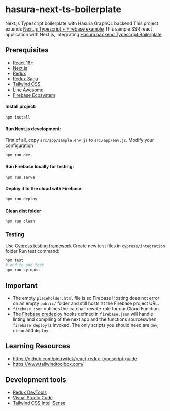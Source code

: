 # hasura-next-ts-boilerplate

Next.js Typescript boilerplate with Hasura GraphQL backend
This project extends [Next.js Typescript + Firebase example](https://github.com/zeit/next.js/tree/canary/examples/with-firebase-hosting-and-typescript) 
This sample SSR react application with Next.js, integrating [Hasura backend Typescript Boilerplate](https://github.com/hgiasac/hasura-typescript-boilerplate
)

## Prerequisites

- [React 16+](https://reactjs.org/)
- [Next.js](https://nextjs.org/)
- [Redux](https://redux.js.org/)
- [Redux Saga](https://redux-saga.js.org/)
- [Tailwind CSS](https://tailwindcss.com/)
- [Line Awesome](https://icons8.com/line-awesome)
- [Firebase Ecosystem](https://firebase.google.com/)

#### Install project:

```bash
npm install
```

#### Run Next.js development:

First of all, copy `src/app/sample.env.js` to `src/app/env.js`. Modify your configuration

```bash
npm run dev
```

#### Run Firebase locally for testing:

```
npm run serve
```

#### Deploy it to the cloud with Firebase:

```bash
npm run deploy
```

#### Clean dist folder

```bash
npm run clean
```

### Testing

Use [Cypress testing framework](https://www.cypress.io/)
Create new test files in `cypress/integration` folder
Run test command:

```bash
npm test 
# end to end test
npm run cy:open
```

## Important

- The empty `placeholder.html` file is so Firebase Hosting does not error on an empty `public/` folder and still hosts at the Firebase project URL.
- `firebase.json` outlines the catchall rewrite rule for our Cloud Function.
- The [Firebase predeploy](https://firebase.google.com/docs/cli/#predeploy_and_postdeploy_hooks) hooks defined in `firebase.json` will handle linting and compiling of the next app and the functions sourceswhen `firebase deploy` is invoked. The only scripts you should need are `dev`, `clean` and `deploy`.
## Learning Resources
- https://github.com/piotrwitek/react-redux-typescript-guide
- https://www.tailwindtoolbox.com/

## Development tools
- [Redux DevTools](https://chrome.google.com/webstore/detail/redux-devtools/lmhkpmbekcpmknklioeibfkpmmfibljd?hl=en)
- [Visual Studio Code](https://code.visualstudio.com/)
- [Tailwind CSS IntelliSense](https://marketplace.visualstudio.com/items?itemName=bradlc.vscode-tailwindcss)
